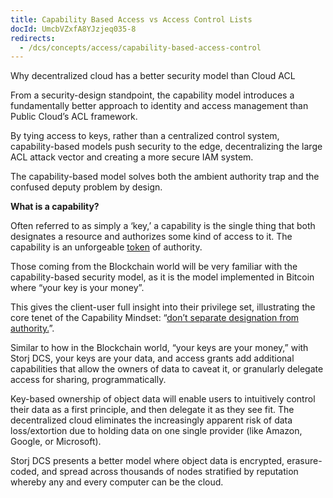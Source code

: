 ```yaml
---
title: Capability Based Access vs Access Control Lists
docId: UmcbVZxfA8YJzjeq035-8
redirects:
  - /dcs/concepts/access/capability-based-access-control
---
```


Why decentralized cloud has a better security model than Cloud ACL

From a security-design standpoint, the capability model introduces a fundamentally better approach to identity and access management than Public Cloud’s ACL framework.

By tying access to keys, rather than a centralized control system, capability-based models push security to the edge, decentralizing the large ACL attack vector and creating a more secure IAM system.&#x20;

The capability-based model solves both the ambient authority trap and the confused deputy problem by design.

**What is a capability?**

Often referred to as simply a ‘key,’ a capability is the single thing that both designates a resource and authorizes some kind of access to it. The capability is an unforgeable [token](https://en.wikipedia.org/wiki/Access_token) of authority.

Those coming from the Blockchain world will be very familiar with the capability-based security model, as it is the model implemented in Bitcoin where “your key is your money”.

This gives the client-user full insight into their privilege set, illustrating the core tenet of the Capability Mindset: “[don’t separate designation from authority.](https://crypto.stanford.edu/cs155old/cs155-spring09/papers/ConfusedDeputy.html)”.

Similar to how in the Blockchain world, “your keys are your money,” with Storj DCS, your keys are your data, and access grants add additional capabilities that allow the owners of data to caveat it, or granularly delegate access for sharing, programmatically.

Key-based ownership of object data will enable users to intuitively control their data as a first principle, and then delegate it as they see fit. The decentralized cloud eliminates the increasingly apparent risk of data loss/extortion due to holding data on one single provider (like Amazon, Google, or Microsoft).&#x20;

Storj DCS presents a better model where object data is encrypted, erasure-coded, and spread across thousands of nodes stratified by reputation whereby any and every computer can be the cloud.
